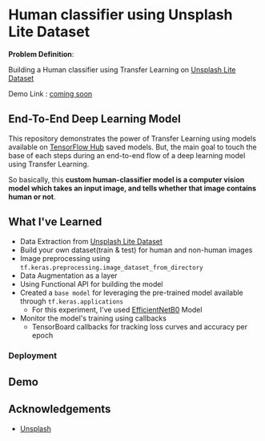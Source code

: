# Human classifier using Unsplash Lite Dataset

**Problem Definition**:

Building a Human classifier using Transfer Learning on [Unsplash Lite Dataset](https://unsplash.com/data)

Demo Link : [coming soon]()

## End-To-End Deep Learning Model 

This repository demonstrates the power of Transfer Learning using models available on [TensorFlow Hub](https://www.tensorflow.org/hub) saved models. But, the main goal to touch the base of each steps during an end-to-end flow of a deep learning model using Transfer Learning.

So basically, this **custom human-classifier model is a computer vision model which takes an input image, and tells whether that image contains human or not**.

## What I've Learned

- Data Extraction from [Unsplash Lite Dataset](https://unsplash.com/data)
- Build your own dataset(train & test) for human and non-human images
- Image preprocessing using `tf.keras.preprocessing.image_dataset_from_directory`
- Data Augmentation as a layer
- Using Functional API for building the model
- Created a `base model` for leveraging the pre-trained model available through `tf.keras.applications`
  - For this experiment, I've used [EfficientNetB0](https://www.tensorflow.org/api_docs/python/tf/keras/applications/efficientnet/EfficientNetB0) Model
- Monitor the model's training using callbacks
  - TensorBoard callbacks for tracking loss curves and accuracy per epoch

### Deployment


## Demo

## Acknowledgements

- [Unsplash](https://unsplash.com/)
